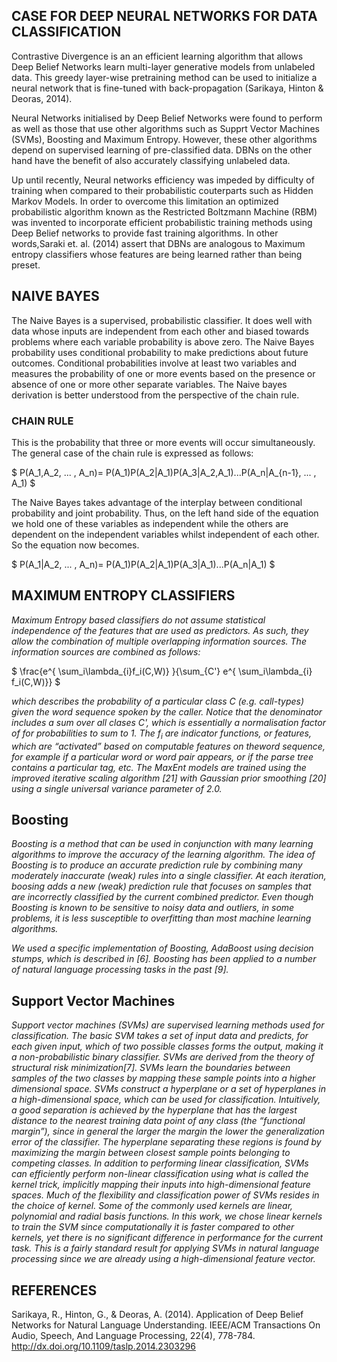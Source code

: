 
## CASE FOR DEEP NEURAL NETWORKS FOR DATA CLASSIFICATION

Contrastive Divergence is an an efficient learning algorithm that allows Deep Belief Networks learn multi-layer generative models from unlabeled data.  This greedy layer-wise pretraining method can be used to initialize a neural network that is fine-tuned with back-propagation (Sarikaya, Hinton & Deoras, 2014).



Neural Networks initialised by Deep Belief Networks were found to perform as well as those that use other algorithms such as Supprt Vector Machines (SVMs), Boosting and Maximum Entropy.  However, these other algorithms depend on supervised learning of pre-classified data.  DBNs on the other hand have the benefit of also accurately classifying unlabeled data.

Up until recently, Neural networks efficiency was impeded by difficulty of training when compared to their probabilistic couterparts such as Hidden Markov Models. In order to overcome this limitation an optimized probabilistic algorithm known as the Restricted Boltzmann Machine (RBM) was invented to incorporate efficient probabilistic training methods using Deep Belief networks to provide fast training algorithms. In other words,Saraki et. al. (2014) assert that DBNs are analogous to Maximum entropy classifiers whose features are being learned rather than being preset.

## NAIVE BAYES
The Naive Bayes is a supervised, probabilistic classifier.  It does well with data whose inputs are independent from each other and biased towards problems where each variable probability is above zero.  The Naive Bayes probability uses conditional probability to make predictions about future outcomes.  Conditional probabilities involve at least two variables and measures the probability of one or more events based on the presence or absence of one or more other separate variables.  The Naive bayes derivation is better understood from the perspective of the chain rule.



### CHAIN RULE
This is the probability that three or more events will occur simultaneously. The general case of the chain rule is expressed as follows:

$ P(A_1,A_2, ... , A_n)= P(A_1)P(A_2|A_1)P(A_3|A_2,A_1)...P(A_n|A_{n-1}, ... , A_1) $


The Naive Bayes takes advantage of the interplay between conditional probability and joint probability.  Thus, on the left hand side of the equation we hold one of these variables as independent while the others are dependent on the independent variables whilst independent of each other.  So the equation now becomes.

$ P(A_1|A_2, ... , A_n)= P(A_1)P(A_2|A_1)P(A_3|A_1)...P(A_n|A_1) $


## MAXIMUM ENTROPY CLASSIFIERS

*Maximum Entropy based classifiers do not assume statistical independence of the features that are used as predictors.  As such, they allow the combination of multiple overlapping information sources.  The information sources are combined as follows:*

$  \frac{e^{ \sum_i\lambda_{i}f_i(C,W)} }{\sum_{C'} e^{ \sum_i\lambda_{i} f_i(C,W)}} $

*which describes the probability of a particular class C (e.g. call-types) given the word sequence  spoken by the caller.  Notice that the denominator includes a sum over all clases C', which is essentially a normalisation factor of for probabilities to sum to 1.  The f<sub>i</sub> are indicator functions, or features, which are “activated” based on computable features on theword sequence,
for example if a particular word or word pair appears, or if the parse tree contains a particular tag, etc. The MaxEnt models are trained using the improved iterative scaling algorithm [21] with Gaussian prior smoothing [20] using a single universal variance parameter of 2.0.*

## Boosting
*Boosting is a method that can be used in conjunction with many learning algorithms to improve the accuracy of the learning algorithm. The idea of Boosting is to produce an accurate prediction rule by combining many moderately inaccurate (weak) rules into a single classifier. At each iteration,
boosing adds a new (weak) prediction rule that focuses on samples that are incorrectly classified by the current combined predictor. Even though Boosting is known to be sensitive to noisy data and outliers, in some problems, it is less susceptible to overfitting than most machine learning algorithms.*

*We used a specific implementation of Boosting, AdaBoost using decision stumps, which is described in [6]. Boosting has been applied to a number of natural language processing tasks in the past [9].*

## Support Vector Machines
*Support vector machines (SVMs) are supervised learning methods used for classification. The basic SVM takes a set of input data and predicts, for each given input, which of two possible classes forms the output, making it a non-probabilistic binary classifier.  SVMs are derived from the theory of structural risk minimization[7]. SVMs learn the boundaries between samples of the two classes by mapping these sample points into a higher dimensional space. SVMs construct a hyperplane or a set of hyperplanes in a high-dimensional space, which can be used for classification. Intuitively, a good separation is achieved by the hyperplane that has the largest distance to the nearest training
data point of any class (the “functional margin”), since in general the larger the margin the lower the generalization error of the classifier. The hyperplane separating these regions is found
by maximizing the margin between closest sample points belonging to competing classes. In addition to performing linear classification, SVMs can efficiently perform non-linear classification using what is called the kernel trick, implicitly mapping their inputs into high-dimensional feature spaces. Much of
the flexibility and classification power of SVMs resides in the choice of kernel. Some of the commonly used kernels are linear, polynomial and radial basis functions. In this work, we chose linear kernels to train the SVM since computationally it is faster compared to other kernels, yet there is no significant difference in performance for the current task. This is a fairly standard result for applying SVMs in natural language processing since we are already using a high-dimensional feature vector.*

## REFERENCES

Sarikaya, R., Hinton, G., & Deoras, A. (2014). Application of Deep Belief Networks for Natural Language Understanding. IEEE/ACM Transactions On Audio, Speech, And Language Processing, 22(4), 778-784. http://dx.doi.org/10.1109/taslp.2014.2303296


```python

```
